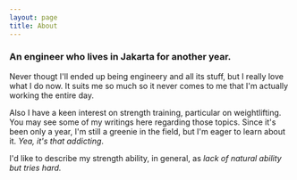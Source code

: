 ```yaml
---
layout: page
title: About
---
```


### An engineer who lives in Jakarta for another year.

Never thougt I'll ended up being engineery and all its stuff, but I really love what I do now. It suits me so much so it never comes to me that I'm actually working the entire day.

Also I have a keen interest on strength training, particular on weightlifting. You may see some of my writings here regarding those topics. Since it's been only a year, I'm still a greenie in the field, but I'm eager to learn about it. *Yea, it's that addicting*.

I'd like to describe my strength ability, in general, as *lack of natural ability but tries hard.*